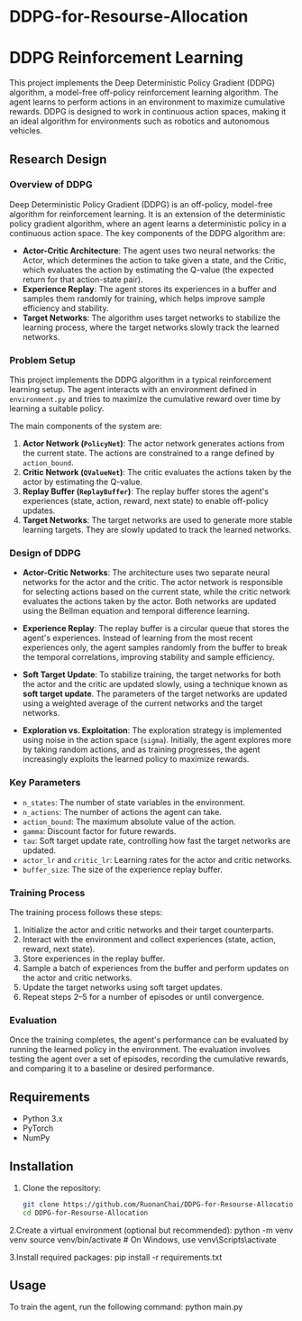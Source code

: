 # DDPG-for-Resourse-Allocation
# DDPG Reinforcement Learning

This project implements the Deep Deterministic Policy Gradient (DDPG) algorithm, a model-free off-policy reinforcement learning algorithm. The agent learns to perform actions in an environment to maximize cumulative rewards. DDPG is designed to work in continuous action spaces, making it an ideal algorithm for environments such as robotics and autonomous vehicles.

## Research Design

### Overview of DDPG

Deep Deterministic Policy Gradient (DDPG) is an off-policy, model-free algorithm for reinforcement learning. It is an extension of the deterministic policy gradient algorithm, where an agent learns a deterministic policy in a continuous action space. The key components of the DDPG algorithm are:

- **Actor-Critic Architecture**: The agent uses two neural networks: the Actor, which determines the action to take given a state, and the Critic, which evaluates the action by estimating the Q-value (the expected return for that action-state pair).
- **Experience Replay**: The agent stores its experiences in a buffer and samples them randomly for training, which helps improve sample efficiency and stability.
- **Target Networks**: The algorithm uses target networks to stabilize the learning process, where the target networks slowly track the learned networks.

### Problem Setup

This project implements the DDPG algorithm in a typical reinforcement learning setup. The agent interacts with an environment defined in `environment.py` and tries to maximize the cumulative reward over time by learning a suitable policy.

The main components of the system are:
1. **Actor Network (`PolicyNet`)**: The actor network generates actions from the current state. The actions are constrained to a range defined by `action_bound`.
2. **Critic Network (`QValueNet`)**: The critic evaluates the actions taken by the actor by estimating the Q-value.
3. **Replay Buffer (`ReplayBuffer`)**: The replay buffer stores the agent's experiences (state, action, reward, next state) to enable off-policy updates.
4. **Target Networks**: The target networks are used to generate more stable learning targets. They are slowly updated to track the learned networks.

### Design of DDPG

- **Actor-Critic Networks**: The architecture uses two separate neural networks for the actor and the critic. The actor network is responsible for selecting actions based on the current state, while the critic network evaluates the actions taken by the actor. Both networks are updated using the Bellman equation and temporal difference learning.

- **Experience Replay**: The replay buffer is a circular queue that stores the agent's experiences. Instead of learning from the most recent experiences only, the agent samples randomly from the buffer to break the temporal correlations, improving stability and sample efficiency.

- **Soft Target Update**: To stabilize training, the target networks for both the actor and the critic are updated slowly, using a technique known as **soft target update**. The parameters of the target networks are updated using a weighted average of the current networks and the target networks.

- **Exploration vs. Exploitation**: The exploration strategy is implemented using noise in the action space (`sigma`). Initially, the agent explores more by taking random actions, and as training progresses, the agent increasingly exploits the learned policy to maximize rewards.

### Key Parameters

- `n_states`: The number of state variables in the environment.
- `n_actions`: The number of actions the agent can take.
- `action_bound`: The maximum absolute value of the action.
- `gamma`: Discount factor for future rewards.
- `tau`: Soft target update rate, controlling how fast the target networks are updated.
- `actor_lr` and `critic_lr`: Learning rates for the actor and critic networks.
- `buffer_size`: The size of the experience replay buffer.

### Training Process

The training process follows these steps:
1. Initialize the actor and critic networks and their target counterparts.
2. Interact with the environment and collect experiences (state, action, reward, next state).
3. Store experiences in the replay buffer.
4. Sample a batch of experiences from the buffer and perform updates on the actor and critic networks.
5. Update the target networks using soft target updates.
6. Repeat steps 2–5 for a number of episodes or until convergence.

### Evaluation

Once the training completes, the agent's performance can be evaluated by running the learned policy in the environment. The evaluation involves testing the agent over a set of episodes, recording the cumulative rewards, and comparing it to a baseline or desired performance.

## Requirements

- Python 3.x
- PyTorch
- NumPy

## Installation

1. Clone the repository:
   ```bash
   git clone https://github.com/RuonanChai/DDPG-for-Resourse-Allocation.git
   cd DDPG-for-Resourse-Allocation
   
2.Create a virtual environment (optional but recommended):
python -m venv venv
source venv/bin/activate  # On Windows, use venv\\Scripts\\activate

3.Install required packages:
pip install -r requirements.txt

## Usage
To train the agent, run the following command:
python main.py
